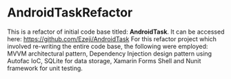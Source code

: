 # AndroidTaskRefactor
This is a refactor of initial code base titled: **AndroidTask**. It can be accessed here: https://github.com/Ezeji/AndroidTask
For this refactor project which involved re-writing the entire code base, the following were employed: 
MVVM architectural pattern, Dependency Injection design pattern using Autofac IoC, SQLite for data storage, Xamarin Forms Shell and Nunit framework for unit testing. 
